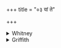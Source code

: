 +++
title = "०३ यां ते"

+++

<details><summary>Whitney</summary>

### Translation
3. What \[witchcraft\] they have made for thee in the one-hoofed, in the  
one with teeth in both jaws, among cattle; in a donkey what witchcraft  
they have made—I take that back again.

### Notes
</details>

<details><summary>Griffith</summary>

The spell that they have cast upon thy beast that hath uncloven hooves, The ass with teeth in both his jaws, this I strike back again on them.
</details>
